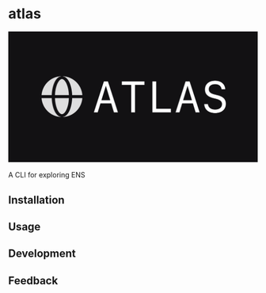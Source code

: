 # atlas

![cover](./cover.png)

A CLI for exploring ENS

## Installation

## Usage

## Development

## Feedback
